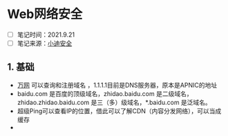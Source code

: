 # Web网络安全

- [ ] 笔记时间：2021.9.21
- [ ] 笔记来源：[小迪安全](https://www.bilibili.com/video/BV1JZ4y1c7ro?from=search&seid=17674625912515650621&spm_id_from=333.337.0.0)

## 1. 基础

- [万网](https://wanwang.aliyun.com/) 可以查询和注册域名 ，1.1.1.1目前是DNS服务器，原本是APNIC的地址
- baidu.com 是百度的顶级域名，zhidao.baidu.com 是二级域名，zhidao.zhidao.baidu.com 是三（多）级域名，*.baidu.com 是泛域名。
- 超级Ping可以查看IP的位置，借此可以了解CDN（内容分发网络），可以当成缓存
- 

